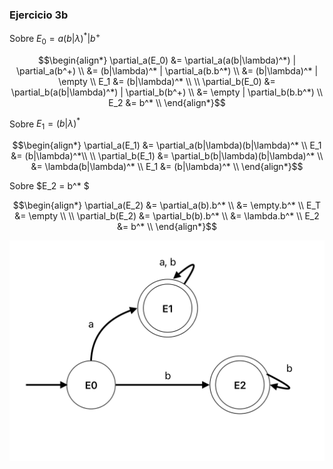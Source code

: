 ### Ejercicio 3b

Sobre $E_0 = a(b|\lambda)^*|b^+$

$$\begin{align*}
\partial_a(E_0) &= \partial_a(a(b|\lambda)^*) | \partial_a(b^+) \\
&= (b|\lambda)^* | \partial_a(b.b^*) \\
&= (b|\lambda)^* | \empty \\
E_1 &= (b|\lambda)^* \\
\\
\partial_b(E_0) &= \partial_b(a(b|\lambda)^*) | \partial_b(b^+) \\
&= \empty | \partial_b(b.b^*) \\
E_2 &= b^* \\
\end{align*}$$

Sobre $E_1 = (b|\lambda)^*$ 

$$\begin{align*}
\partial_a(E_1) &= \partial_a(b|\lambda)(b|\lambda)^* \\
E_1 &= (b|\lambda)^*\\
\\
\partial_b(E_1) &= \partial_b(b|\lambda)(b|\lambda)^* \\
&= \lambda(b|\lambda)^* \\
E_1 &= (b|\lambda)^* \\
\end{align*}$$

Sobre $E_2 = b^* $ 

$$\begin{align*}
\partial_a(E_2) &= \partial_a(b).b^* \\
&= \empty.b^* \\
E_T &= \empty \\
\\
\partial_b(E_2) &= \partial_b(b).b^* \\
&= \lambda.b^* \\
E_2 &= b^* \\
\end{align*}$$

![auto](./auto_e3b.png)